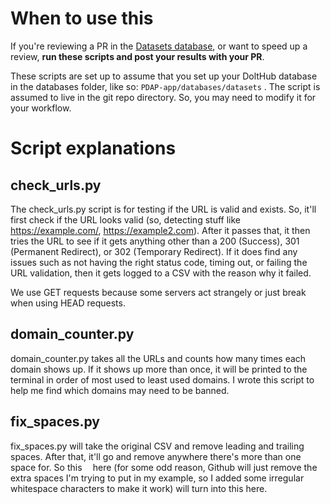 # When to use this
If you're reviewing a PR in the [Datasets database](https://www.dolthub.com/repositories/pdap/datasets/doc/master), or want to speed up a review, **run these scripts and post your results with your PR**.

These scripts are set up to assume that you set up your DoltHub database in the databases folder, like so: `PDAP-app/databases/datasets` . The script is assumed to live in the git repo directory. So, you may need to modify it for your workflow.

# Script explanations
## check_urls.py
The check_urls.py script is for testing if the URL is valid and exists. So, it'll first check if the URL looks valid (so, detecting stuff like https://example.com/, https://example2.com). After it passes that, it then tries the URL to see if it gets anything other than a 200 (Success), 301 (Permanent Redirect), or 302 (Temporary Redirect). If it does find any issues such as not having the right status code, timing out, or failing the URL validation, then it gets logged to a CSV with the reason why it failed.

We use GET requests because some servers act strangely or just break when using HEAD requests.

## domain_counter.py
domain_counter.py takes all the URLs and counts how many times each domain shows up. If it shows up more than once, it will be printed to the terminal in order of most used to least used domains. I wrote this script to help me find which domains may need to be banned.

## fix_spaces.py
fix_spaces.py will take the original CSV and remove leading and trailing spaces. After that, it'll go and remove anywhere there's more than one space for. So this ​​​​​​​​​​​​​​​​​​​     here (for some odd reason, Github will just remove the extra spaces I'm trying to put in my example, so I added some irregular whitespace characters to make it work) will turn into this here. 
